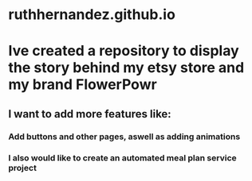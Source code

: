 # ruthhernandez.github.io


# Ive created a repository to display the story behind my etsy store and my brand FlowerPowr

## I want to add more features like:

### Add buttons and other pages, aswell as adding animations

### I also would like to create an automated meal plan service project 
